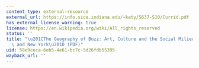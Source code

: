 ```yaml
---
content_type: external-resource
external_url: https://info.sice.indiana.edu/~katy/S637-S10/Currid.pdf
has_external_license_warning: true
license: https://en.wikipedia.org/wiki/All_rights_reserved
status: ''
title: "\u201CThe Geography of Buzz: Art, Culture and the Social Milieu in Los Angeles\
  \ and New York\u201D (PDF)"
uid: 58e9ceca-6eb5-4e61-bc7c-5d26fdb55395
wayback_url: ''
---
```

